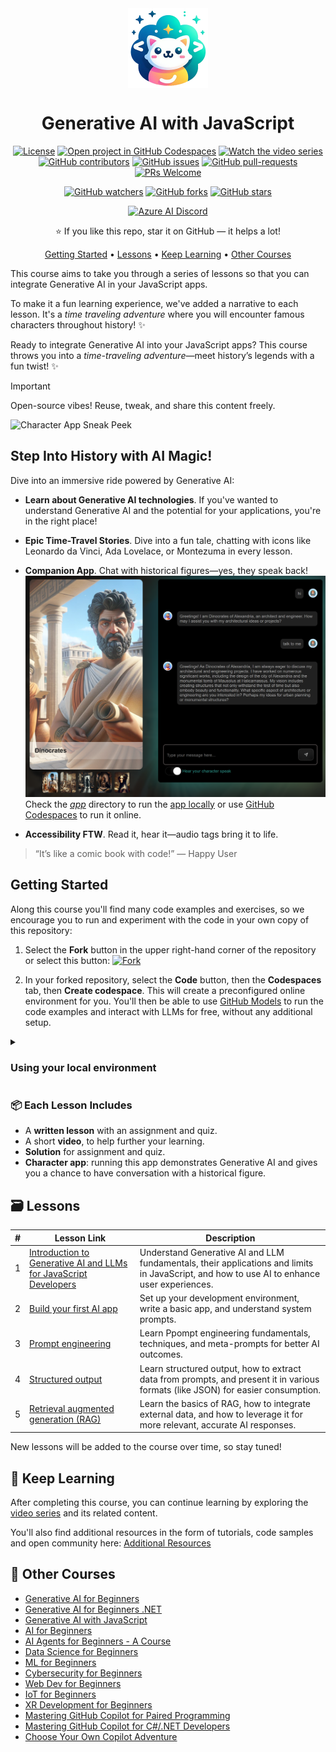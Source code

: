 <div align="center">

<img src="./docs/images/logo.png" alt="" align="center" height="128" />

# Generative AI with JavaScript

[![License](https://img.shields.io/badge/License-MIT-blue?style=flat-square)](https://github.com/microsoft/generative-ai-with-javascript/blob/main/LICENSE)
[![Open project in GitHub Codespaces](https://img.shields.io/badge/Codespaces-Open-blue?style=flat-square&logo=github)](https://codespaces.new/microsoft/generative-ai-with-javascript?hide_repo_select=true&ref=main&quickstart=true)
[![Watch the video series](https://img.shields.io/badge/Videos-d95652.svg?style=flat-square&logo=youtube)](https://aka.ms/genai-js)
[![GitHub contributors](https://img.shields.io/github/contributors/microsoft/generative-ai-with-javascript.svg?style=flat-square)](https://github.com/microsoft/generative-ai-with-javascript/graphs/contributors/)
[![GitHub issues](https://img.shields.io/github/issues/microsoft/generative-ai-with-javascript.svg?style=flat-square)](https://github.com/microsoft/generative-ai-with-javascript/issues/)
[![GitHub pull-requests](https://img.shields.io/github/issues-pr/microsoft/generative-ai-with-javascript.svg?style=flat-square)](https://github.com/microsoft/generative-ai-with-javascript/pulls/)
[![PRs Welcome](https://img.shields.io/badge/PRs-welcome-brightgreen.svg?style=flat-square)](http://makeapullrequest.com)

[![GitHub watchers](https://img.shields.io/github/watchers/microsoft/generative-ai-with-javascript.svg?style=social&label=Watch)](https://github.com/microsoft/generative-ai-with-javascript/watchers/)
[![GitHub forks](https://img.shields.io/github/forks/microsoft/generative-ai-with-javascript.svg?style=social&label=Fork)](https://github.com/microsoft/generative-ai-with-javascript/network/)
[![GitHub stars](https://img.shields.io/github/stars/microsoft/generative-ai-with-javascript.svg?style=social&label=Star)](https://github.com/microsoft/generative-ai-with-javascript/stargazers/)

[![Azure AI Discord](https://dcbadge.limes.pink/api/server/kzRShWzttr)](https://discord.gg/kzRShWzttr)

⭐ If you like this repo, star it on GitHub — it helps a lot!

[Getting Started](#getting-started) • [Lessons](#lessons) • [Keep Learning](#keep-learning) • [Other Courses](#other-courses) 

</div>

This course aims to take you through a series of lessons so that you can integrate Generative AI in your JavaScript apps. 

To make it a fun learning experience, we've added a narrative to each lesson. It's a *time traveling adventure* where you will encounter famous characters throughout history! ✨

Ready to integrate Generative AI into your JavaScript apps? This course throws you into a *time-traveling adventure*—meet history’s legends with a fun twist! ✨
 
> [!IMPORTANT]  
> Open-source vibes! Reuse, tweak, and share this content freely.
 
![Character App Sneak Peek](./background.png)
 
## Step Into History with AI Magic! 
 
Dive into an immersive ride powered by Generative AI:  
- **Learn about Generative AI technologies**. If you've wanted to understand Generative AI and the potential for your applications, you're in the right place!
 
- **Epic Time-Travel Stories**.
Dive into a fun tale, chatting with icons like Leonardo da Vinci, Ada Lovelace, or Montezuma in every lesson.
 
- **Companion App**. Chat with historical figures—yes, they speak back!  
  ![Chat with History](./character-chat.png)  
  Check the [_app_](./app/) directory to run the [app locally](./setup.md) or use [GitHub Codespaces](./setup.md) to run it online.
 
 
- **Accessibility FTW**. Read it, hear it—audio tags bring it to life.
 
> “It’s like a comic book with code!” — Happy User
 
## Getting Started
 
Along this course you'll find many code examples and exercises, so we encourage you to run and experiment with the code in your own copy of this repository:
 
1. Select the **Fork** button in the upper right-hand corner of the repository or select this button:
   [![Fork](https://img.shields.io/badge/Fork-Repository-blue?style=flat-square)](https://github.com/microsoft/generative-ai-with-javascript/fork)
 
2. In your forked repository, select the **Code** button, then the **Codespaces** tab, then **Create codespace**. This will create a preconfigured online environment for you. You'll then be able to use [GitHub Models](https://github.com/marketplace/models) to run the code examples and interact with LLMs for free, without any additional setup.

<details>
<summary><h3>Using your local environment</h3></summary>

If you prefer working in your local environment, first you need to install the following tools:
- [Git](https://git-scm.com/downloads)
- [Node.js LTS](https://nodejs.org/en/download)
- [Visual Studio Code](https://code.visualstudio.com/download)

 Then after forking the repository, you can clone it to your local machine:

1. On your forked repository, select the **Code** button, then the **Local** tab, and copy the URL of your forked repository. 
2. Open a terminal and run this command to clone the repo: `git clone <your-repo-url>`
3. Open the cloned repository in Visual Studio Code.

See more detailed instructions in the [setup guide](./setup.md).

</details>

### 📦 Each Lesson Includes

- A **written lesson** with an assignment and quiz.
- A short **video**, to help further your learning.
- **Solution** for assignment and quiz.
- **Character app**: running this app demonstrates Generative AI and gives you a chance to have conversation with a historical figure.

## 🗃️ Lessons

| # | Lesson Link  | Description |
| ---- | ----------- | ----------- |
| 1 | [Introduction to Generative AI and LLMs for JavaScript Developers](./lessons/01-intro-to-genai) | Understand Generative AI and LLM fundamentals, their applications and limits in JavaScript, and how to use AI to enhance user experiences. |
| 2 | [Build your first AI app](./lessons/02-first-ai-app) | Set up your development environment, write a basic app, and understand system prompts. |
| 3 | [Prompt engineering](./lessons/03-prompt-engineering) | Learn Ppompt engineering fundamentals, techniques, and meta-prompts for better AI outcomes. |
| 4 | [Structured output](./lessons/04-structured-output) | Learn structured output, how to extract data from prompts, and present it in various formats (like JSON) for easier consumption. |
| 5 | [Retrieval augmented generation (RAG)](./lessons/05-rag) | Learn the basics of RAG, how to integrate external data, and how to leverage it for more relevant, accurate AI responses. |

New lessons will be added to the course over time, so stay tuned!

## 🙌 Keep Learning

After completing this course, you can continue learning by exploring the [video series](videos/README.md) and its related content.

You'll also find additional resources in the form of tutorials, code samples and open community here: [Additional Resources](../docs/additional-resources.md)

## 🎒 Other Courses

- [Generative AI for Beginners](https://aka.ms/genai-beginners)
- [Generative AI for Beginners .NET](https://github.com/microsoft/Generative-AI-for-beginners-dotnet)
- [Generative AI with JavaScript](https://github.com/microsoft/generative-ai-with-javascript)
- [AI for Beginners](https://aka.ms/ai-beginners)
- [AI Agents for Beginners - A Course](https://github.com/microsoft/ai-agents-for-beginners)
- [Data Science for Beginners](https://aka.ms/datascience-beginners)
- [ML for Beginners](https://aka.ms/ml-beginners)
- [Cybersecurity for Beginners](https://github.com/microsoft/Security-101) 
- [Web Dev for Beginners](https://aka.ms/webdev-beginners)
- [IoT for Beginners](https://aka.ms/iot-beginners)
- [XR Development for Beginners](https://github.com/microsoft/xr-development-for-beginners)
- [Mastering GitHub Copilot for Paired Programming](https://github.com/microsoft/Mastering-GitHub-Copilot-for-Paired-Programming)
- [Mastering GitHub Copilot for C#/.NET Developers](https://github.com/microsoft/mastering-github-copilot-for-dotnet-csharp-developers)
- [Choose Your Own Copilot Adventure](https://github.com/microsoft/CopilotAdventures)
